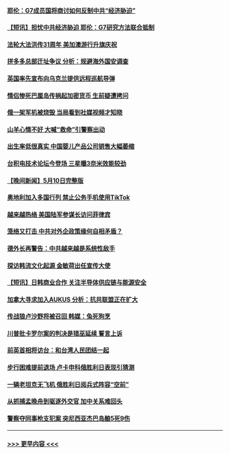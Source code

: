 #### [耶伦：G7成员国将商讨如何反制中共“经济胁迫”](../pages/prog202/a103710077.md?t=05120643) 
#### [【短讯】担忧中共经济胁迫 耶伦：G7研究方法联合抵制](../pages/prog202/a103710003.md?t=05120643) 
#### [法轮大法洪传31周年 美加澳游行升旗庆祝](../pages/prog202/a103710005.md?t=05120643) 
#### [拼多多总部迁址争议 分析：规避海外国安调查](../pages/prog202/a103710006.md?t=05120643) 
#### [英国率先宣布向乌克兰提供远程巡航导弹](../pages/prog202/a103709943.md?t=05120643) 
#### [情侣惨死巴厘岛传祸起加密货币 生前疑遭拷问](../pages/prog202/a103709921.md?t=05120643) 
#### [俄一架军机被烧毁 当局看到社媒视频才知晓](../pages/prog202/a103709437.md?t=05120643) 
#### [山羊心情不好 大喊“救命”引警察出动](../pages/prog202/a103709428.md?t=05120643) 
#### [出生率低很真实 中国婴儿产品公司销售大幅萎缩](../pages/prog202/a103709421.md?t=05120643) 
#### [台积电技术论坛今登场 三星曝3奈米效能较劲](../pages/prog202/a103709400.md?t=05120643) 
#### [【晚间新闻】5月10日完整版](../pages/prog202/a103709204.md?t=05120643) 
#### [奥地利加入多国行列 禁止公务手机使用TikTok](../pages/prog202/a103709176.md?t=05120643) 
#### [越来越热络 美国陆军参谋长访问菲律宾](../pages/prog202/a103709084.md?t=05120643) 
#### [笼络又打击 中共对外企政策缘何自相矛盾？](../pages/prog202/a103709090.md?t=05120643) 
#### [德外长再警告：中共越来越是系统性敌手](../pages/prog202/a103709086.md?t=05120643) 
#### [探访韩流文化起源  金敏荷出任宣传大使](../pages/prog202/a103708908.md?t=05120643) 
#### [【短讯】日韩商业合作 关注半导体供应链与能源安全](../pages/prog202/a103708903.md?t=05120643) 
#### [加拿大寻求加入AUKUS 分析：抗共联盟正在扩大](../pages/prog202/a103708896.md?t=05120643) 
#### [传战狼卢沙野将被召回 韩媒：兔死狗烹](../pages/prog202/a103708762.md?t=05120643) 
#### [川普批卡罗尔案的判决是猎巫延续 誓言上诉](../pages/prog202/a103708719.md?t=05120643) 
#### [前英首相将访台：和台湾人民团结一起](../pages/prog202/a103708733.md?t=05120643) 
#### [步行困难提前退场 卢卡申科俄胜利日表现引猜测](../pages/prog202/a103708716.md?t=05120643) 
#### [一辆老坦克无飞机 俄胜利日阅兵式阵容“空前”](../pages/prog202/a103708712.md?t=05120643) 
#### [从抓捕孟晚舟到驱逐外交官 加中关系难回头](../pages/prog202/a103708701.md?t=05120643) 
#### [警察夺同事枪支犯案 突尼西亚杰巴岛酿5死9伤](../pages/prog202/a103708680.md?t=05120643) 

----
#### [ >>> 更早内容 <<< ](../indexes/prog202-earlier.md)
